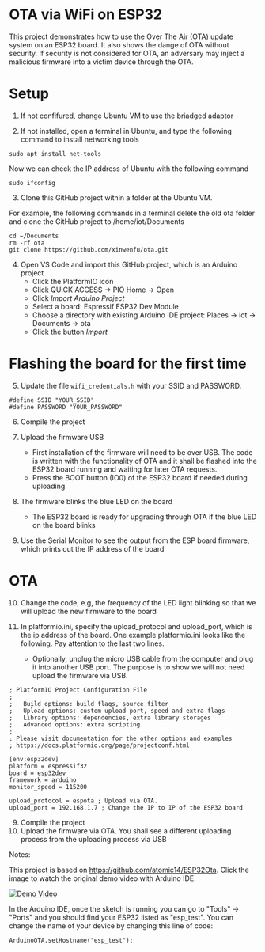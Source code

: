 # OTA via WiFi on ESP32

This project demonstrates how to use the Over The Air (OTA) update system on an ESP32 board. It also shows the dange of OTA without security. If security is not considered for OTA, an adversary may inject a malicious firmware into a victim device through the OTA.


# Setup
1. If not confifured, change Ubuntu VM to use the briadged adaptor

2. If not installed, open a terminal in Ubuntu, and type the following command to install networking tools
```
sudo apt install net-tools
```
Now we can check the IP address of Ubuntu with the following command
```
sudo ifconfig
```

3. Clone this GitHub project within a folder at the Ubuntu VM.

For example, the following commands in a terminal delete the old ota folder and clone the GitHub project to /home/iot/Documents

```
cd ~/Documents
rm -rf ota
git clone https://github.com/xinwenfu/ota.git
```

4. Open VS Code and import this GitHub project, which is an Arduino project
   - Click the PlatformIO icon
   - Click QUICK ACCESS -> PIO Home -> Open
   - Click *Import Arduino Project*
   - Select a board: Espressif ESP32 Dev Module
   - Choose a directory with existing Arduino IDE project: Places -> iot -> Documents -> ota
   - Click the button *Import*

# Flashing the board for the first time

5. Update the file `wifi_credentials.h` with your SSID and PASSWORD.

```
#define SSID "YOUR_SSID"
#define PASSWORD "YOUR_PASSWORD"
```
6. Compile the project

7. Upload the firmware USB
   - First installation of the firmware will need to be over USB. The code is written with the functionality of OTA and it shall be flashed into the ESP32 board running and waiting for later OTA requests.
   - Press the BOOT button (IO0) of the ESP32 board if needed during uploading

8. The firmware blinks the blue LED on the board
   - The ESP32 board is ready for upgrading through OTA if the blue LED on the board blinks

9. Use the Serial Monitor to see the output from the ESP board firmware, which prints out the IP address of the board

# OTA

10. Change the code, e.g, the frequency of the LED light blinking so that we will upload the new firmware to the board

11. In platformio.ini, specify the upload_protocol and upload_port, which is the ip address of the board. One example platformio.ini looks like the following. Pay attention to the last two lines.
    - Optionally, unplug the micro USB cable from the computer and plug it into another USB port. The purpose is to show we will not need upload the firmware via USB. 

```
; PlatformIO Project Configuration File
;
;   Build options: build flags, source filter
;   Upload options: custom upload port, speed and extra flags
;   Library options: dependencies, extra library storages
;   Advanced options: extra scripting
;
; Please visit documentation for the other options and examples
; https://docs.platformio.org/page/projectconf.html

[env:esp32dev]
platform = espressif32
board = esp32dev
framework = arduino
monitor_speed = 115200

upload_protocol = espota ; Upload via OTA. 
upload_port = 192.168.1.7 ; Change the IP to IP of the ESP32 board
```

9. Compile the project 
10. Upload the firmware via OTA. You shall see a different uploading process from the uploading process via USB


Notes:

This project is based on https://github.com/atomic14/ESP32Ota.
Click the image to watch the original demo video with Arduino IDE.

[![Demo Video](https://img.youtube.com/vi/_bMsrxiyuHs/0.jpg)](https://www.youtube.com/watch?v=_bMsrxiyuHs)

In the Arduino IDE, once the sketch is running you can go to "Tools" -> "Ports" and you should find your ESP32 listed as "esp_test". You can change the name of your device by changing this line of code:
```
ArduinoOTA.setHostname("esp_test");
```

